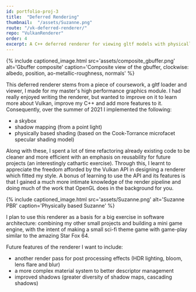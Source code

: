 ```yaml
---
id: portfolio-proj-3
title:  "Deferred Rendering"
thumbnail:  "/assets/Suzanne.png"
route: "/vk-deferred-renderer/"
repo: "VulkanRenderer"
order: 4
excerpt: A C++ deferred renderer for viewing gltf models with physically based shading and shadow mapping, written with the Vulkan API.
---
```

<!-- main content -->
{% include captioned_image.html src='assets/composite_gbuffer.png' alt='Gbuffer composite' caption='Composite view of the gbuffer, clockwise: albedo, position, ao-metallic-roughness, normals' %}

This deferred renderer stems from a piece of coursework, a gltf loader and viewer, I made for my master's high performance graphics module.
I had really enjoyed writing the renderer, but wanted to improve on it to learn more about Vulkan, improve my C++ and add more features to it. Consequently, over the summer of 2021 I implemented the following:
- a skybox
- shadow mapping (from a point light)
- physically based shading (based on the Cook-Torrance microfacet specular shading model)


Along with these, I spent a lot of time refactoring already existing code to be cleaner and more efficient with an emphasis on reusability for future projects (an interestingly cathartic exercise). Through this, I learnt to appreciate the freedom afforded by the Vulkan API in designing a renderer which fitted my style. A bonus of learning to use the API and its features is that I gained a much more intimate knowledge of the render pipeline and doing much of the work that OpenGL does in the background for you.

{% include captioned_image.html src='assets/Suzanne.png' alt='Suzanne PBR' caption='Physically based Suzanne' %}

I plan to use this renderer as a basis for a big exercise in software architecture: combining my other small projects and building a mini game engine, with the intent of making a small sci-fi theme game with game-play similar to the amazing Star Fox 64.

Future features of the renderer I want to include:
- another render pass for post processing effects (HDR lighting, bloom, lens flare and blur)
- a more complex material system to better descriptor management
- improved shadows (greater diversity of shadow maps, cascading shadows)

